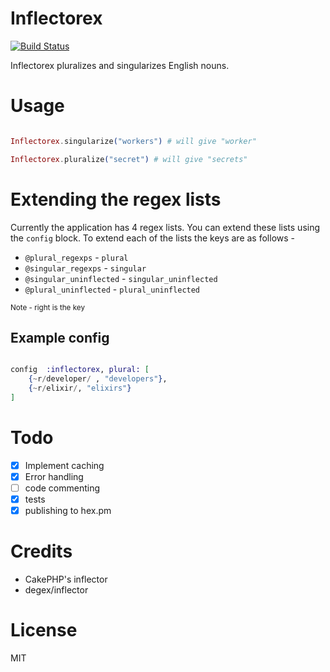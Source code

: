 # Inflectorex
[![Build Status](https://travis-ci.org/girishramnani/inflector.svg?branch=master)](https://travis-ci.org/girishramnani/inflector)



Inflectorex pluralizes and singularizes English nouns.


# Usage

```elixir

Inflectorex.singularize("workers") # will give "worker"

Inflectorex.pluralize("secret") # will give "secrets"


```

# Extending the regex lists

Currently the application has 4 regex lists.
You can extend these lists using the `config` block. To extend each of the lists the
keys are as follows -

+ `@plural_regexps` - `plural` 
+ `@singular_regexps` - `singular`
+ `@singular_uninflected` - `singular_uninflected`
+ `@plural_uninflected` - `plural_uninflected`


<sub> Note - right is the key </sub>

## Example config

```elixir

config  :inflectorex, plural: [
    {~r/developer/ , "developers"},
    {~r/elixir/, "elixirs"}
]  


```



# Todo

- [x] Implement caching
- [x] Error handling
- [ ] code commenting
- [x] tests
- [x] publishing to hex.pm

# Credits

+ CakePHP's inflector
+ degex/inflector

# License

MIT
